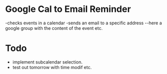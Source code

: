 # Google Cal to Email Reminder
-checks events in a calendar
-sends an email to a specific address --here a google group with the content of the event etc.
# Todo

- implement subcalendar selection.
- test out tomorrow with time modif etc.
